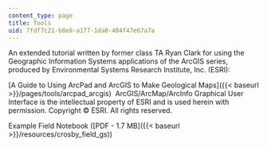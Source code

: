 ```yaml
---
content_type: page
title: Tools
uid: 7fdf7c21-b8e8-a177-1da0-484f47e67a7a
---
```


An extended tutorial written by former class TA Ryan Clark for using the Geographic Information Systems applications of the ArcGIS series, produced by Environmental Systems Research Institute, Inc. (ESRI):

[A Guide to Using ArcPad and ArcGIS to Make Geological Maps]({{< baseurl >}}/pages/tools/arcpad_arcgis)  ArcGIS/ArcMap/ArcInfo Graphical User Interface is the intellectual property of ESRI and is used herein with permission. Copyright © ESRI. All rights reserved.

Example Field Notebook ([PDF - 1.7 MB]({{< baseurl >}}/resources/crosby_field_gs))